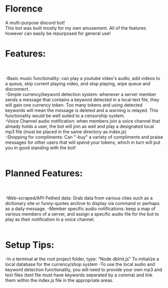 # Florence
A multi-purpose discord bot!  
This bot was built mostly for my own amusement. All of the features however can easily be repurposed for general use!<br>
# Features:<br><br>  
-Basic music functionality: can play a youtube video's audio, add videos to a queue, skip current playing video, and stop playing, wipe queue and disconnect.<br>
-Simple currency/keyword detection system: whenever a server member sends a message that contains a keyword detected in a local text file, they will gain one currency token. Too many tokens and using detected keywords will mean the message is deleted and a warning is relayed. This functionality would be well suited to a censorship system.<br>
-Voice Channel audio notification: when members join a voice channel that already holds a user, the bot will join as well and play a designated local mp3 file (must be placed in the same directory as index.js)<br>
-Shopping for compliments: Can "-buy" a variety of compliments and praise messages for other users that will spend your tokens, which in turn will put you in good standing with the bot!<br><br>     
# Planned Features:<br><br>
-Web-scraped/API-Fethed data: Grab data from various cites such as a dictionary site or funny-quotes archive to 
display via command or perhaps as a daily message.
-Member specific audio notifications: keep a map of various members of a server, and assign a specific audio file for the bot to play as their notification in a voice channel.<br><br>
# Setup Tips:<br>
-In a terminal at the root project folder, type: "Node dbInit.js" To initialize a local database for the currency/shop system
-To use the local audio and keyword detection functionality, you will need to provide your own mp3 and text files (text file must have keywords seperated by a comma) and link them within the index.js file in the appropriate areas.
